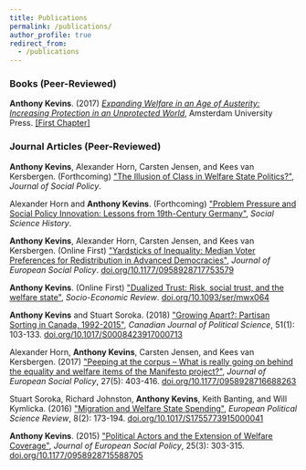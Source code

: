 ```yaml
---
title: Publications
permalink: /publications/
author_profile: true
redirect_from:
  - /publications
---
```


### Books (Peer-Reviewed)

**Anthony Kevins**. (2017) _[Expanding Welfare in an Age of Austerity: Increasing Protection in an Unprotected World](http://www.press.uchicago.edu/ucp/books/book/distributed/E/bo26267228.html)_, Amsterdam University Press. [[First Chapter]](https://anthonykevins.github.io/files/Expanding_Welfare.pdf)

### Journal Articles (Peer-Reviewed)

**Anthony Kevins**, Alexander Horn, Carsten Jensen, and Kees van Kersbergen. (Forthcoming) ["The Illusion of Class in Welfare State Politics?"](https://anthonykevins.github.io/files/Illusion_Class.pdf), _Journal of Social Policy_.

Alexander Horn and **Anthony Kevins**. (Forthcoming) ["Problem Pressure and Social Policy Innovation: Lessons from 19th-Century Germany"](https://anthonykevins.github.io/files/Problem_Pressure.pdf), _Social Science History_.

**Anthony Kevins**, Alexander Horn, Carsten Jensen, and Kees van Kersbergen. (Online First) ["Yardsticks of Inequality: Median Voter Preferences for Redistribution in Advanced Democracies"](https://anthonykevins.github.io/files/Yardsticks_Inequality.pdf), _Journal of European Social Policy_. [doi.org/10.1177/0958928717753579](https://doi.org/10.1177/0958928717753579)

**Anthony Kevins**. (Online First) ["Dualized Trust: Risk, social trust, and the welfare state"](https://anthonykevins.github.io/files/Dualised_Trust.pdf), _Socio-Economic Review_. [doi.org/10.1093/ser/mwx064](https://doi.org/10.1093/ser/mwx064)

**Anthony Kevins** and Stuart Soroka. (2018) ["Growing Apart?: Partisan Sorting in Canada, 1992-2015"](https://anthonykevins.github.io/files/Growing_Apart.pdf), _Canadian Journal of Political Science_, 51(1): 103-133. [doi.org/10.1017/S0008423917000713](https://doi.org/10.1017/S0008423917000713)

Alexander Horn, **Anthony Kevins**, Carsten Jensen, and Kees van Kersbergen. (2017) ["Peeping at the corpus – What is really going on behind the equality and welfare items of the Manifesto project?"](https://anthonykevins.github.io/files/Peeping_Corpus.pdf), _Journal of European Social Policy_, 27(5): 403-416. [doi.org/10.1177/0958928716688263](https://doi.org/10.1177/0958928716688263)

Stuart Soroka, Richard Johnston, **Anthony Kevins**, Keith Banting, and Will Kymlicka. (2016) ["Migration and Welfare State Spending"](https://anthonykevins.github.io/files/Migration_Welfare.pdf), _European Political Science Review_, 8(2): 173-194. [doi.org/10.1017/S1755773915000041](https://doi.org/10.1017/S1755773915000041)

**Anthony Kevins**. (2015) ["Political Actors and the Extension of Welfare Coverage"](https://anthonykevins.github.io/files/Political_Actors.pdf), _Journal of European Social Policy_, 25(3): 303-315. [doi.org/10.1177/0958928715588705](https://doi.org/10.1177/0958928715588705)
